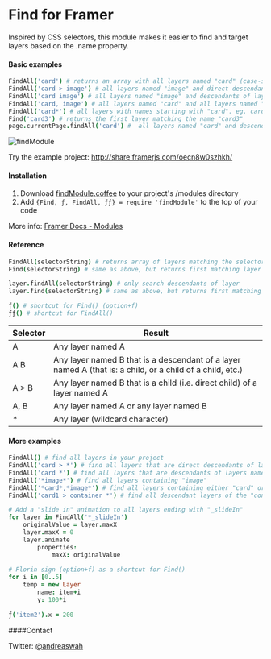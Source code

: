 # Find for Framer

Inspired by CSS selectors, this module makes it easier to find and target layers based on the .name property.

#### Basic examples
```coffeescript
FindAll('card') # returns an array with all layers named "card" (case-sensitive)
FindAll('card > image') # all layers named "image" and direct descendants of layers named "card"
FindAll('card image') # all layers named "image" and descendants of layers named "card"
FindAll('card, image') # all layers named "card" and all layers named "image"
FindAll('card*') # all layers with names starting with "card". eg. card1,card2,card3 etc.
Find('card3') # returns the first layer matching the name "card3"
page.currentPage.findAll('card') #  all layers named "card" and descendants of the current page
```
![findModule](https://s3.amazonaws.com/f.cl.ly/items/2T0P0s033S160O060l3K/findScreenshot.png?v=bfb59d28)

Try the example project: http://share.framerjs.com/oecn8w0szhkh/

#### Installation

1. Download [findModule.coffee](https://github.com/awt2542/Find-for-Framer/raw/master/findModule.coffee) to your project's /modules directory 
2. Add ```{Find, ƒ, FindAll, ƒƒ} = require 'findModule'``` to the top of your code

More info: [Framer Docs - Modules](http://framerjs.com/docs/#modules.modules)

#### Reference
```coffeescript
FindAll(selectorString) # returns array of layers matching the selectorString
Find(selectorString) # same as above, but returns first matching layer

layer.findAll(selectorString) # only search descendants of layer
layer.find(selectorString) # same as above, but returns first matching layer

ƒ() # shortcut for Find() (option+f)
ƒƒ() # shortcut for FindAll()
```

| Selector      |  Result |
| ------------- | ------------- |
| A    | Any layer named A |
| A B    | Any layer named B that is a descendant of a layer named A (that is: a child, or a child of a child, etc.)  |
| A > B  | Any layer named B that is a child (i.e. direct child) of a layer named A  |
| A, B  | Any layer named A or any layer named B |
| *  | Any layer (wildcard character) |

#### More examples
```coffeescript
FindAll() # find all layers in your project
FindAll('card > *') # find all layers that are direct descendants of layers named "card"
FindAll('card *') # find all layers that are descendants of layers named "card"
FindAll('*image*') # find all layers containing "image"
FindAll('*card*,*image*') # find all layers containing either "card" or "image"
FindAll('card1 > container *') # find all descendant layers of the "container" inside "card1"

# Add a "slide in" animation to all layers ending with "_slideIn"
for layer in FindAll('*_slideIn')
    originalValue = layer.maxX
    layer.maxX = 0
    layer.animate
        properties:
            maxX: originalValue
            
# Florin sign (option+f) as a shortcut for Find()
for i in [0..5]
    temp = new Layer
        name: item+i
        y: 100*i
        
ƒ('item2').x = 200
```

####Contact

Twitter: [@andreaswah](http://twitter.com/andreaswah)
